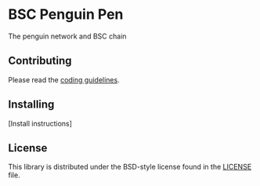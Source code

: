 # BSC Penguin Pen

The penguin network and BSC chain

## Contributing

Please read the [coding guidelines](CODING.md).

## Installing

[Install instructions]

## License

This library is distributed under the BSD-style license found in the [LICENSE](LICENSE) file.

